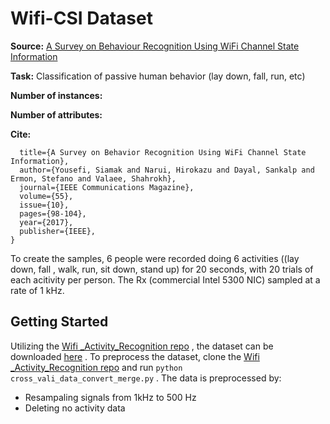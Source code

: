 # Wifi-CSI Dataset

**Source:** [A Survey on Behaviour Recognition Using WiFi Channel State Information](http://ieeexplore.ieee.org/document/8067693/)

**Task:** Classification of passive human behavior (lay down, fall, run, etc)

**Number of instances:** 

**Number of attributes:** 

**Cite:**

```@article{yousefi2017behavior,
  title={A Survey on Behavior Recognition Using WiFi Channel State Information},
  author={Yousefi, Siamak and Narui, Hirokazu and Dayal, Sankalp and Ermon, Stefano and Valaee, Shahrokh},
  journal={IEEE Communications Magazine},
  volume={55},
  issue={10},
  pages={98-104},
  year={2017},
  publisher={IEEE},
}
```



To create the samples, 6 people were recorded doing 6 activities ((lay down, fall , walk, run, sit down, stand up) for 20 seconds, with 20 trials of each acitivity per person. The Rx (commercial Intel 5300 NIC) sampled at a rate of 1 kHz. 

## Getting Started

Utilizing the [Wifi _Activity_Recognition repo](https://github.com/ermongroup/Wifi_Activity_Recognition) , the dataset can be downloaded [here](https://drive.google.com/file/d/19uH0_z1MBLtmMLh8L4BlNA0w-XAFKipM/view) . To preprocess the dataset, clone the [Wifi _Activity_Recognition repo](https://github.com/ermongroup/Wifi_Activity_Recognition) and run `python cross_vali_data_convert_merge.py` . The data is preprocessed by: 

- Resampaling signals from 1kHz to 500 Hz 
- Deleting no activity data

